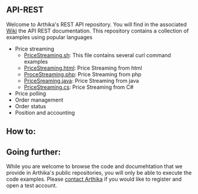 ## API-REST
Welcome to Arthika's REST API repository.
You will find in the associated [Wiki](https://github.com/Arthika/API-REST/wiki)
 the API REST documentation.
This repository contains a collection of examples using popular languages 

* Price streaming
  *  [PriceStreaming.sh](https://github.com/Arthika/API-REST/blob/master/PriceStreaming.sh): This file contains several curl command examples
  * [PriceStreaming.html](https://github.com/Arthika/API-REST/blob/master/PriceStreaming.html): Price Streaming from html
  * [ProceStreaming.php](https://github.com/Arthika/API-REST/blob/master/PriceStreaming.php): Price Streaming from php
  * [PriceSreaming.java](https://github.com/Arthika/API-REST/blob/master/PriceStreaming.java): Price Streaming from java
  * [PriceStreaming.cs](https://github.com/Arthika/API-REST/blob/master/PriceStreaming.cs): Price Streaming from C#
* Price polling
* Order management
* Order status
* Position and accounting

## How to:

## Going further: 
While you are welcome to browse the code and documehtation that we provide in Arthika's public repositories, you will only be able to execute the code examples. Please [contact Arthika](http://www.arthikatrading.com/contact/) if you would like to register and open a test account. 
